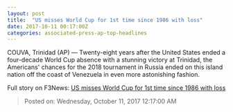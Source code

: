 ```yaml
---
layout: post
title:  "US misses World Cup for 1st time since 1986 with loss"
date: 2017-10-11 00:17:00Z
categories: associated-press-ap-top-headlines
---
```


COUVA, Trinidad (AP) — Twenty-eight years after the United States ended a four-decade World Cup absence with a stunning victory at Trinidad, the Americans' chances for the 2018 tournament in Russia ended on this island nation off the coast of Venezuela in even more astonishing fashion.


Full story on F3News: [US misses World Cup for 1st time since 1986 with loss](http://www.f3nws.com/n/2ajzrC)

> Posted on: Wednesday, October 11, 2017 12:17:00 AM

